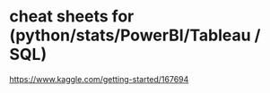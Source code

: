 # cheat sheets for (python/stats/PowerBI/Tableau / SQL)

https://www.kaggle.com/getting-started/167694

